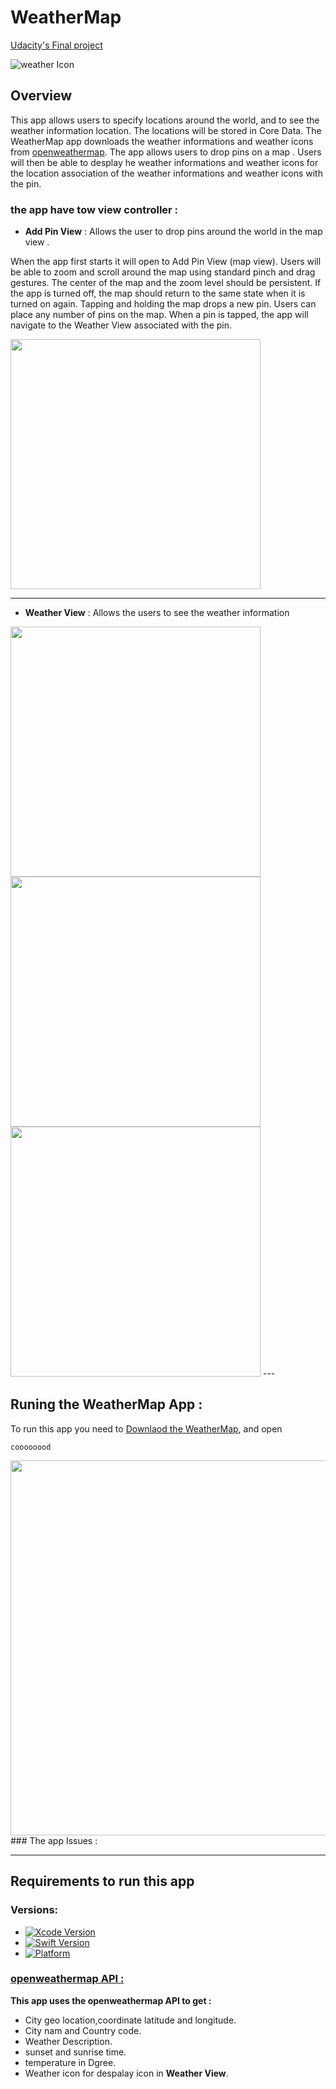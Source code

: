 #               WeatherMap
[Udacity's Final project](https://www.udacity.com)

![weather Icon](https://github.com/Abdu11a/WeaterMap/blob/master/WeatherMap/WeatherMap/Assets.xcassets/AppIcon.appiconset/Icon-App-83.5x83.5%402x.png)
## Overview
This app allows users to specify locations around the world, and to see the weather information location. The locations will be stored in Core Data.
The WeatherMap app downloads the weather informations and weather icons from [openweathermap](https://openweathermap.org/api). The app allows users to drop pins on a map . Users will then be able to desplay he weather informations and weather icons for the location association of the weather informations and weather icons with the pin.

### the app have tow view controller :
- **Add Pin View**  :  Allows the user to drop pins around the world in the map view .

 When the app first starts it will open to Add Pin View (map view). Users will be able to zoom and scroll around the map using standard pinch and drag gestures. The center of the map and the zoom level should be persistent. If the app is turned off, the map should return to the same state when it is turned on again. Tapping and holding the map drops a new pin. Users can place any number of pins on the map. When a pin is tapped, the app will navigate to the Weather View associated with the pin.


<img src="https://github.com/Abdu11a/WeaterMap/blob/master/Image/Screen1.png" width=400>

---

- **Weather View** : Allows the users to see the weather information  

 
 <img src="https://github.com/Abdu11a/WeaterMap/blob/master/Image/screen2.png" width=400>
 
 
 
 <img src="https://github.com/Abdu11a/WeaterMap/blob/master/Image/screen3.png" width=400>
 
 
 <img src="https://github.com/Abdu11a/WeaterMap/blob/master/Image/screen4.png" width=400>
 ---

## Runing the WeatherMap App :

To run this app you need to [Downlaod the WeatherMap](https://github.com/Abdu11a/WeaterMap/archive/master.zip), and open

```
coooooood
```
<img src="https://github.com/Abdu11a/WeaterMap/blob/master/Image/screen6.png" width=600>
### The app Issues :

---

## Requirements to run this app

### Versions:

- [![Xcode Version](https://img.shields.io/badge/Xcode-10+-success.svg)](https://swift.org) 
- [![Swift Version](https://img.shields.io/badge/Swift-4+-success.svg)](https://swift.org)
- [![Platform](https://img.shields.io/cocoapods/p/LFAlertController.svg?style=flat)](https://swift.org)

### [openweathermap API : ](https://openweathermap.org/api)

**This app uses the openweathermap API to get :**
- City geo location,coordinate latitude and longitude.
- City nam and Country code.
- Weather Description.
- sunset and sunrise time.
- temperature in Dgree.
- Weather icon for despalay icon in **Weather View**. 
